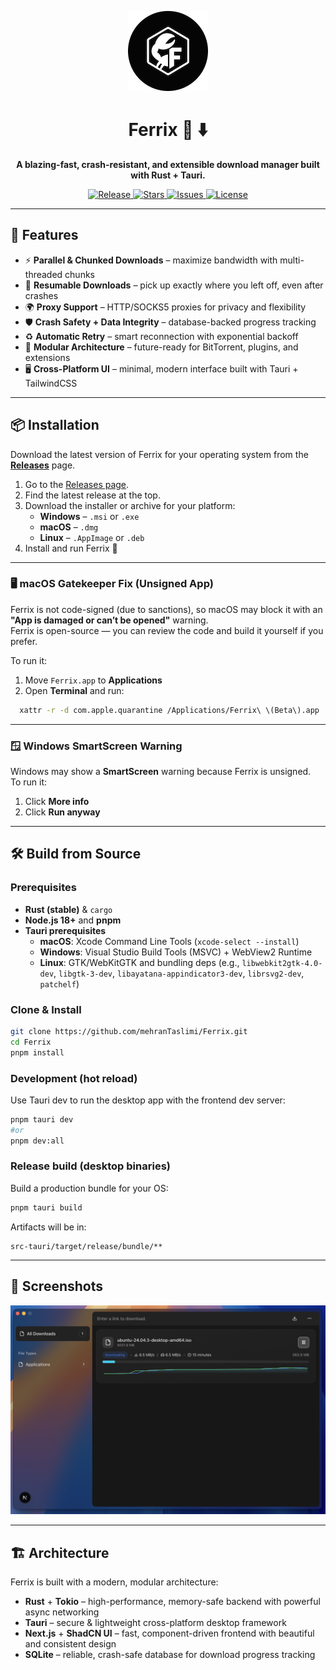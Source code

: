 <p align="center">
  <img src="./docs/logo.png" alt="Ferrix Logo" width="128"/>
</p>

<h1 align="center">Ferrix 🦀 ⬇️</h1>

<p align="center">
  <b>A blazing-fast, crash-resistant, and extensible download manager built with Rust + Tauri.</b>
</p>

<p align="center">
  <a href="https://github.com/mehranTaslimi/Ferrix/releases">
    <img src="https://img.shields.io/github/v/release/mehranTaslimi/Ferrix" alt="Release">
  </a>
  <a href="https://github.com/mehranTaslimi/Ferrix/stargazers">
    <img src="https://img.shields.io/github/stars/mehranTaslimi/Ferrix" alt="Stars">
  </a>
  <a href="https://github.com/mehranTaslimi/Ferrix/issues">
    <img src="https://img.shields.io/github/issues/mehranTaslimi/Ferrix" alt="Issues">
  </a>
  <a href="LICENSE">
    <img src="https://img.shields.io/github/license/mehranTaslimi/Ferrix" alt="License">
  </a>
</p>

---

## 🚀 Features

- ⚡ **Parallel & Chunked Downloads** – maximize bandwidth with multi-threaded chunks
- 🔄 **Resumable Downloads** – pick up exactly where you left off, even after crashes
- 🌍 **Proxy Support** – HTTP/SOCKS5 proxies for privacy and flexibility
- 🛡 **Crash Safety + Data Integrity** – database-backed progress tracking
- ♻ **Automatic Retry** – smart reconnection with exponential backoff
- 🔌 **Modular Architecture** – future-ready for BitTorrent, plugins, and extensions
- 🖥 **Cross-Platform UI** – minimal, modern interface built with Tauri + TailwindCSS

---

## 📦 Installation

Download the latest version of Ferrix for your operating system from the **[Releases](https://github.com/mehranTaslimi/Ferrix/releases)** page.

1. Go to the [Releases page](https://github.com/mehranTaslimi/Ferrix/releases).
2. Find the latest release at the top.
3. Download the installer or archive for your platform:
   - **Windows** – `.msi` or `.exe`
   - **macOS** – `.dmg`
   - **Linux** – `.AppImage` or `.deb`
4. Install and run Ferrix 🚀

---

### 🖥 macOS Gatekeeper Fix (Unsigned App)

Ferrix is not code-signed (due to sanctions), so macOS may block it with an **"App is damaged or can’t be opened"** warning.  
Ferrix is open-source — you can review the code and build it yourself if you prefer.

To run it:

1. Move `Ferrix.app` to **Applications**
2. Open **Terminal** and run:

```bash
  xattr -r -d com.apple.quarantine /Applications/Ferrix\ \(Beta\).app
```

---

### 🪟 Windows SmartScreen Warning

Windows may show a **SmartScreen** warning because Ferrix is unsigned.  
To run it:

1. Click **More info**
2. Click **Run anyway**

---

## 🛠 Build from Source

### Prerequisites

- **Rust (stable)** & `cargo`
- **Node.js 18+** and **pnpm**
- **Tauri prerequisites**
  - **macOS**: Xcode Command Line Tools (`xcode-select --install`)
  - **Windows**: Visual Studio Build Tools (MSVC) + WebView2 Runtime
  - **Linux**: GTK/WebKitGTK and bundling deps (e.g., `libwebkit2gtk-4.0-dev`, `libgtk-3-dev`, `libayatana-appindicator3-dev`, `librsvg2-dev`, `patchelf`)

### Clone & Install

```bash
git clone https://github.com/mehranTaslimi/Ferrix.git
cd Ferrix
pnpm install
```

### Development (hot reload)

Use Tauri dev to run the desktop app with the frontend dev server:

```bash
pnpm tauri dev
#or
pnpm dev:all
```

### Release build (desktop binaries)

Build a production bundle for your OS:

```bash
pnpm tauri build
```

Artifacts will be in:

```
src-tauri/target/release/bundle/**
```

---

## 📸 Screenshots

<p align="center">
  <img src="./docs/screenshot.png" width="700" alt="Ferrix UI Screenshot"/>
</p>

---

## 🏗 Architecture

Ferrix is built with a modern, modular architecture:

- **Rust** + **Tokio** – high-performance, memory-safe backend with powerful async networking
- **Tauri** – secure & lightweight cross-platform desktop framework
- **Next.js** + **ShadCN UI** – fast, component-driven frontend with beautiful and consistent design
- **SQLite** – reliable, crash-safe database for download progress tracking
